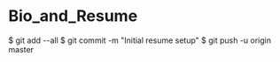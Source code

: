 # Bio_and_Resume
$ git add --all
$ git commit -m "Initial resume setup"
$ git push -u origin master

